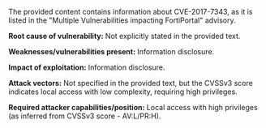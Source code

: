 The provided content contains information about CVE-2017-7343, as it is listed in the "Multiple Vulnerabilities impacting FortiPortal" advisory.

**Root cause of vulnerability:** Not explicitly stated in the provided text.

**Weaknesses/vulnerabilities present:** Information disclosure.

**Impact of exploitation:** Information disclosure.

**Attack vectors:** Not specified in the provided text, but the CVSSv3 score indicates local access with low complexity, requiring high privileges.

**Required attacker capabilities/position:** Local access with high privileges (as inferred from CVSSv3 score - AV:L/PR:H).